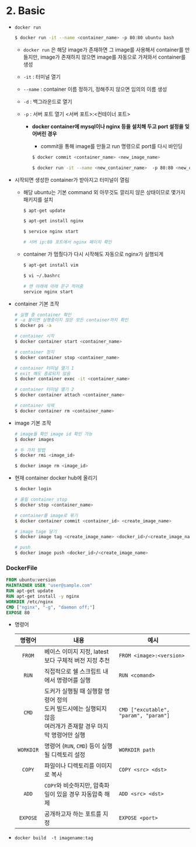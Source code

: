 # 2. Basic

- `docker run`

  ```bash
  $ docker run -it --name <container_name> -p 80:80 ubuntu bash
  ```

  - `docker run` 은 해당 image가 존재하면 그 image를 사용해서 container를 만들지만, image가 존재하지 않으면 image를 자동으로 가져와서 container를 생성

  - `-it` : 터미널 열기

  - `--name` : container 이름 정하기, 정해주지 않으면 임의의 이름 생성

  - `-d` : 백그라운드로 열기

  - `-p` : 서버 포트 열기 <서버 포트>:<컨테이너 포트>

    - **docker container에 mysql이나 nginx 등을 설치해 두고 port 설정을 잊어버린 경우**

      - commit을 통해 image를 만들고 run 명령으로 port를 다시 바인딩

      ```bash
      $ docker commit <container_name> <new_image_name>
      
      $ docker run -it --name <new_container_name>  -p 80:80 <new_container_name> bash
      ```

- 시작되면 생성한 container가 받아지고 터미널이 열림

  - 해당 ubuntu는 기본 command 외 아무것도 깔리지 않은 상태이므로 몇가지 패키지를 설치

    ```bash
    $ apt-get update
    
    $ apt-get install nginx
    
    $ service nginx start
    
    # 서버 ip:80 포트에서 nginx 페이지 확인
    ```

  - container 가 멈췄다가 다시 시작해도 자동으로 nginx가 실행되게

    ```bash
    $ apt-get install vim
    
    $ vi ~/.bashrc
    
    # 맨 아래에 아래 문구 적어줌
    service nginx start
    ```

- container 기본 조작

  ```bash
  # 실행 중 container 확인
  # -a 붙이면 실행중이지 않은 모든 container까지 확인
  $ docker ps -a
  
  # container 시작
  $ docker container start <container_name>
  
  # container 정지
  $ docker container stop <container_name>
  
  # container 터미널 열기 1
  # exit 해도 종료되지 않음
  $ docker container exec -it <container_name>
  
  # container 터미널 열기 2
  $ docker container attach <container_name>
  
  # container 삭제
  $ docker container rm <container_name>
  ```

- image 기본 조작

  ```bash
  # image들 확인 image id 확인 가능
  $ docker images
  
  # 두 가지 방법
  $ docker rmi <image_id>
  
  $ docker image rm <image_id>
  ```

- 현재 container docker hub에 올리기

  ```bash
  $ docker login
  
  # 올릴 container stop
  $ docker stop <container_name>
  
  # container를 image로 묶기
  $ docker container commit <container_id> <create_image_name>
  
  # image tage 달기
  $ docker image tag <create_image_name> <docker_id>/<create_image_name>
  
  # push
  $ docker image push <docker_id>/<create_image_name>
  ```


### DockerFile

```dockerfile
FROM ubuntu:version
MAINTAINER USER "user@sample.com"
RUN apt-get update
RUN apt-get install -y nginx
WORKDIR /etc/nginx
CMD ["nginx", "-g", "daemon off;"]
EXPOSE 80
```

- 명령어

  |  명령어   | <center>내용</center>                                        | <center>예시</center>                 |
  | :-------: | :----------------------------------------------------------- | :------------------------------------ |
  |  `FROM`   | 베이스 이미지 지정, latest보다 구체적 버전 지정 추천         | `FROM <image>:<version>`              |
  |   `RUN`   | 직접적으로 쉘 스크립트 내에서 명령어를 실행                  | `RUN <comand>`                        |
  |   `CMD`   | 도커가 실행될 때 실행할 명령어 정의<br>도커 빌드시에는 실행되지 않음<br>여러개가 존재할 경우 마지막 명령어만 실행 | `CMD ["excutable", "param", "param"]` |
  | `WORKDIR` | 명령어 (`RUN`, `CMD`) 등이 실행될 디렉토리 설정              | `WORKDIR path`                        |
  |  `COPY`   | 파일이나 디렉토리를 이미지로 복사                            | `COPY <src> <dst>`                    |
  |   `ADD`   | `COPY`와 비슷하지만, 압축파일이 있을 경우 자동압축 해제      | `ADD <src> <dst>`                     |
  | `EXPOSE`  | 공개하고자 하는 포트를 지정                                  | `EXPOSE <port>`                       |

- `docker build  -t imagename:tag`